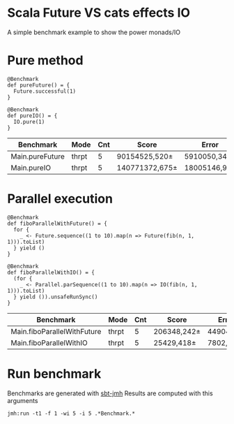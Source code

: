 # Scala Future VS cats effects IO

A simple benchmark example to show the power monads/IO

# Pure method


    @Benchmark
    def pureFuture() = {
      Future.successful(1)
    }

    @Benchmark
    def pureIO() = {
      IO.pure(1)
    }

|  Benchmark| Mode | Cnt | Score | Error | Units
|--|--| -- | -- | -- | --|
| Main.pureFuture | thrpt | 5 | 90154525,520± | 5910050,341| ops/s
| Main.pureIO | thrpt | 5 | 140771372,675± | 18005146,944 | ops/s

# Parallel execution


    @Benchmark
    def fiboParallelWithFuture() = {
      for {
        _ <- Future.sequence((1 to 10).map(n => Future(fib(n, 1, 1))).toList)
      } yield ()
    }

    @Benchmark
    def fiboParallelWithIO() = {
      (for {
        _ <- Parallel.parSequence((1 to 10).map(n => IO(fib(n, 1, 1))).toList)
      } yield ()).unsafeRunSync()
    }

|  Benchmark| Mode | Cnt | Score | Error | Units
|--|--| -- | -- | -- | --|
| Main.fiboParallelWithFuture | thrpt | 5 | 206348,242± | 44904,403| ops/s
| Main.fiboParallelWithIO | thrpt | 5 | 25429,418± | 7802,003 | ops/s

# Run benchmark

Benchmarks are generated with [sbt-jmh](https://github.com/ktoso/sbt-jmh)
Results are computed with this arguments

    jmh:run -t1 -f 1 -wi 5 -i 5 .*Benchmark.*


